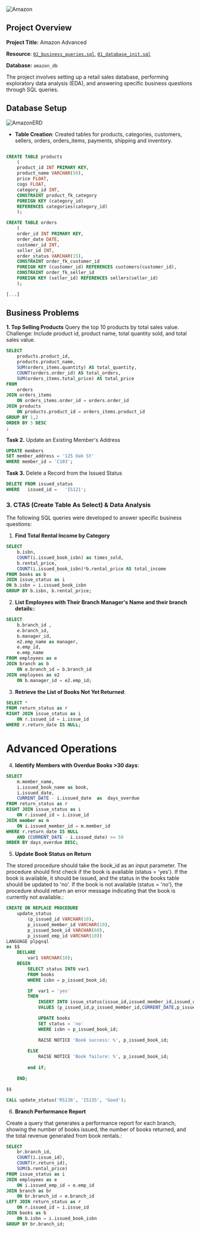 ![Amazon](data/amazon_cover.jpg)

## Project Overview

**Project Title:** Amazon Advanced

**Resource**: [`02_business_queries.sql`](01_database_init.sql), [`01_database_init.sql`](02_business_queries.sql)



**Database:** `amazon_db`

The project involves setting up a retail sales database, performing exploratory data analysis (EDA), and answering specific business questions through SQL queries.


## Database Setup

![AmazonERD](00_database_erd.jpg)

- **Table Creation**: Created tables for products, categories, customers, sellers, orders, orders_items, payments, shipping and inventory.

```sql

CREATE TABLE products
	(
	product_id INT PRIMARY KEY,
	product_name VARCHAR(50),
	price FLOAT,
	cogs FLOAT,
	category_id INT,
	CONSTRAINT product_fk_category 
	FOREIGN KEY (category_id)
	REFERENCES categories(category_id)
	);

CREATE TABLE orders
	(
	order_id INT PRIMARY KEY,
	order_date DATE,
	customer_id INT,
	seller_id INT,
	order_status VARCHAR(15),
	CONSTRAINT order_fk_customer_id
	FOREIGN KEY (customer_id) REFERENCES customers(customer_id),
	CONSTRAINT order_fk_seller_id
	FOREIGN KEY (seller_id) REFERENCES sellers(seller_id)
	);

[...]

```

## Business Problems

**1. Top Selling Products**
Query the top 10 products by total sales value.
Challenge: Include product id, product name, total quantity sold, and total sales value.

```sql
SELECT 
	products.product_id,
	products.product_name,
	SUM(orders_items.quantity) AS total_quantity,
	COUNT(orders.order_id) AS total_orders,
	SUM(orders_items.total_price) AS total_price
FROM
	orders
JOIN orders_items
	ON orders_items.order_id = orders.order_id
JOIN products
	ON products.product_id = orders_items.product_id
GROUP BY 1,2
ORDER BY 5 DESC
;

```
**Task 2.** Update an Existing Member's Address

```sql
UPDATE members
SET member_address = '125 Oak St'
WHERE member_id = 'C103';
```
**Task 3.** Delete a Record from the Issued Status

```sql
DELETE FROM issued_status
WHERE   issued_id =   'IS121';
```


### 3. CTAS (Create Table As Select) & Data Analysis

The following SQL queries were developed to answer specific business questions:

1. **Find Total Rental Income by Category**
```sql
SELECT 
	b.isbn,
	COUNT(i.issued_book_isbn) as times_sold,
	b.rental_price,
	COUNT(i.issued_book_isbn)*b.rental_price AS total_income
FROM books as b
JOIN issue_status as i
ON b.isbn = i.issued_book_isbn
GROUP BY b.isbn, b.rental_price;
```

2. **List Employees with Their Branch Manager's Name and their branch details:**:
```sql
SELECT 
	b.branch_id ,
	e.branch_id,
	b.manager_id,
	e2.emp_name as manager,
	e.emp_id,
	e.emp_name
FROM employees as e
JOIN branch as b
	ON e.branch_id = b.branch_id
JOIN employees as e2
	ON b.manager_id = e2.emp_id;
```

3. **Retrieve the List of Books Not Yet Returned**:
```sql
SELECT *
FROM return_status as r
RIGHT JOIN issue_status as i
	ON r.issued_id = i.issue_id
WHERE r.return_date IS NULL;
```

# Advanced Operations

4. **Identify Members with Overdue Books >30 days**:
```sql
SELECT 
	m.member_name,
	i.issued_book_name as book,
	i.issued_date,
	CURRENT_DATE - i.issued_date  as  days_overdue
FROM return_status as r
RIGHT JOIN issue_status as i
	ON r.issued_id = i.issue_id
JOIN member as m
	ON i.issued_member_id = m.member_id
WHERE r.return_date IS NULL 
	AND (CURRENT_DATE - i.issued_date) >= 50
ORDER BY days_overdue DESC;
```

5. **Update Book Status on Return**
   
The stored procedure should take the book_id as an input parameter. The procedure should first check if the book is available (status = 'yes'). If the book is available, it should be issued, and the status in the books table should be updated to 'no'. If the book is not available (status = 'no'), the procedure should return an error message indicating that the book is currently not available.:
```sql
CREATE OR REPLACE PROCEDURE 
	update_status
		(p_issued_id VARCHAR(10),
		p_issued_member_id VARCHAR(10),
		p_issued_book_id VARCHAR(60),
		p_issued_emp_id VARCHAR(10))
LANGUAGE plpgsql
as $$
	DECLARE
		var1 VARCHAR(10);
	BEGIN
		SELECT status INTO var1
		FROM books
		WHERE isbn = p_issued_book_id;

		IF  var1 = 'yes' 
		THEN
			INSERT INTO issue_status(issue_id,issued_member_id,issued_date,issued_book_isbn,issued_emp_id)
			VALUES (p_issued_id,p_issued_member_id,CURRENT_DATE,p_issued_book_id,p_issued_emp_id);

			UPDATE books
			SET status = 'no'
			WHERE isbn = p_issued_book_id;

			RAISE NOTICE 'Book success: %', p_issued_book_id;
			
		ELSE
			RAISE NOTICE 'Book failure: %', p_issued_book_id;
			
		end if;

	END;

$$
```

```sql
CALL update_status('RS138', 'IS135', 'Good');
```

6. **Branch Performance Report**
   
Create a query that generates a performance report for each branch, showing the number of books issued, the number of books returned, and the total revenue generated from book rentals.:

```sql
SELECT 
	br.branch_id,
	COUNT(i.issue_id),
	COUNT(r.return_id),
	SUM(b.rental_price)
FROM issue_status as i
JOIN employees as e
	ON i.issued_emp_id = e.emp_id
JOIN branch as br
	ON br.branch_id = e.branch_id
LEFT JOIN return_status as r
	ON r.issued_id = i.issue_id
JOIN books as b
	ON b.isbn = i.issued_book_isbn
GROUP BY br.branch_id;
```
